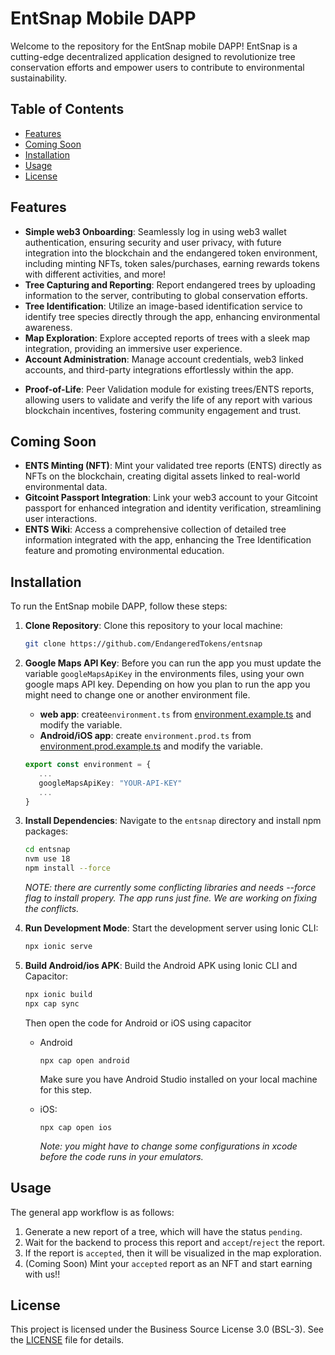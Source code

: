 # EntSnap Mobile DAPP

Welcome to the repository for the EntSnap mobile DAPP! EntSnap is a cutting-edge decentralized application designed to revolutionize tree conservation efforts and empower users to contribute to environmental sustainability.

## Table of Contents

- [Features](#features)
- [Coming Soon](#coming-soon)
- [Installation](#installation)
- [Usage](#usage)
- [License](#license)

## Features

- **Simple web3 Onboarding**: Seamlessly log in using web3 wallet authentication, ensuring security and user privacy, with future integration into the blockchain and the endangered token environment, including minting NFTs, token sales/purchases, earning rewards tokens with different activities, and more!
- **Tree Capturing and Reporting**: Report endangered trees by uploading information to the server, contributing to global conservation efforts.
- **Tree Identification**: Utilize an image-based identification service to identify tree species directly through the app, enhancing environmental awareness.
- **Map Exploration**: Explore accepted reports of trees with a sleek map integration, providing an immersive user experience.
- **Account Administration**: Manage account credentials, web3 linked accounts, and third-party integrations effortlessly within the app.
* **Proof-of-Life**: Peer Validation module for existing trees/ENTS reports, allowing users to validate and verify the life of any report with various blockchain incentives, fostering community engagement and trust.

## Coming Soon

* **ENTS Minting (NFT)**: Mint your validated tree reports (ENTS) directly as NFTs on the blockchain, creating digital assets linked to real-world environmental data.
* **Gitcoint Passport Integration**: Link your web3 account to your Gitcoint passport for enhanced integration and identity verification, streamlining user interactions.
* **ENTS Wiki**: Access a comprehensive collection of detailed tree information integrated with the app, enhancing the Tree Identification feature and promoting environmental education.

## Installation

To run the EntSnap mobile DAPP, follow these steps:

1. **Clone Repository**: Clone this repository to your local machine:
   ```bash
   git clone https://github.com/EndangeredTokens/entsnap
   ```

2. **Google Maps API Key**: Before you can run the app you must update the variable `googleMapsApiKey` in the environments files, using your own google maps API key. Depending on how you plan to run the app you might need to change one or another environment file.

   * **web app**: create`environment.ts` from [environment.example.ts](./entsnap/src/environments/environment.example.ts) and modify the variable.
   * **Android/iOS app**: create `environment.prod.ts` from [environment.prod.example.ts](./entsnap/src/environments/environment.prod.example.ts) and modify the variable.

   ```ts
   export const environment = {
      ...
      googleMapsApiKey: "YOUR-API-KEY"
      ...
   }
   ```

3. **Install Dependencies**: Navigate to the `entsnap` directory and install npm packages:
   ```bash
   cd entsnap
   nvm use 18
   npm install --force
   ```

   *NOTE: there  are currently some conflicting libraries and needs --force flag to install propery. The app runs just fine. We are working on fixing the conflicts.*
4. **Run Development Mode**: Start the development server using Ionic CLI:
   ```bash
   npx ionic serve
   ```

5. **Build Android/ios APK**: Build the Android APK using Ionic CLI and Capacitor:
   ```bash
   npx ionic build
   npx cap sync
   ```

   Then open the code for Android or iOS using capacitor

      * Android

         ```
         npx cap open android
         ```

         Make sure you have Android Studio installed on your local machine for this step.
      * iOS:

         ```
         npx cap open ios
         ```

         *Note: you might have to change some configurations in xcode before the code runs in your emulators.*

## Usage 

The general app workflow is as follows:

1. Generate a new report of a tree, which will have the status `pending`.
2. Wait for the backend to process this report and `accept`/`reject` the report.
3. If the report is `accepted`, then it will be visualized in the map exploration.
4. (Coming Soon) Mint your `accepted` report as an NFT and start earning with us!!

## License

This project is licensed under the Business Source License 3.0 (BSL-3). See the [LICENSE](LICENSE) file for details.